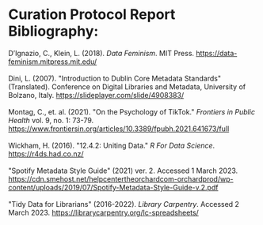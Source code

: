 # Curation Protocol Report Bibliography:
D’Ignazio, C., Klein, L. (2018). *Data Feminism*. MIT Press. https://data-feminism.mitpress.mit.edu/
<br><br>
Dini, L. (2007). "Introduction to Dublin Core Metadata Standards" (Translated). Conference on Digital Libraries
and Metadata, University of Bolzano, Italy. https://slideplayer.com/slide/4908383/
<br><br>
Montag, C., et. al. (2021). "On the Psychology of TikTok." *Frontiers in Public Health* vol. 9,
no. 1: 73-79. https://www.frontiersin.org/articles/10.3389/fpubh.2021.641673/full
<br><br>
Wickham, H. (2016). "12.4.2: Uniting Data." *R For Data Science*. https://r4ds.had.co.nz/
<br><br>
"Spotify Metadata Style Guide" (2021) ver. 2. Accessed 1 March 2023. https://cdn.smehost.net/helpcentertheorchardcom-orchardprod/wp-content/uploads/2019/07/Spotify-Metadata-Style-Guide-v.2.pdf
<br><br>
"Tidy Data for Librarians" (2016-2022). *Library Carpentry*. Accessed 2 March 2023. https://librarycarpentry.org/lc-spreadsheets/
